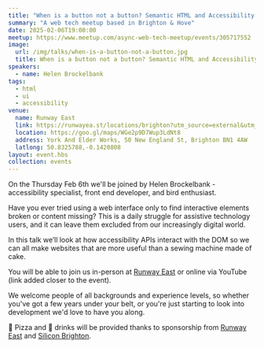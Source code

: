 ```yaml
---
title: "When is a button not a button? Semantic HTML and Accessibility APIs"
summary: "A web tech meetup based in Brighton & Hove"
date: 2025-02-06T19:00:00
meetup: https://www.meetup.com/async-web-tech-meetup/events/305717552
image:
  url: /img/talks/when-is-a-button-not-a-button.jpg
  title: When is a button not a button? Semantic HTML and Accessibility APIs
speakers:
  - name: Helen Brockelbank
tags:
  - html
  - ui
  - accessibility
venue:
  name: Runway East
  link: https://runwayea.st/locations/brighton?utm_source=external&utm_medium=event&utm_campaign=sponsorship
  location: https://goo.gl/maps/WGe2p9D7Wup3LdNt8
  address: York And Elder Works, 50 New England St, Brighton BN1 4AW
  latlong: 50.8325788,-0.1420808
layout: event.hbs
collection: events
---
```


On the Thursday Feb 6th we'll be joined by Helen Brockelbank - accessibility specialist, front end developer, and bird enthusiast.

Have you ever tried using a web interface only to find interactive elements broken or content missing? This is a daily struggle for assistive technology users, and it can leave them excluded from our increasingly digital world.

In this talk we’ll look at how accessibility APIs interact with the DOM so we can all make websites that are more useful than a sewing machine made of cake.

You will be able to join us in-person at [Runway East](https://runwayea.st/locations/brighton?utm_source=external&utm_medium=event&utm_campaign=sponsorship) or online via YouTube (link added closer to the event).

We welcome people of all backgrounds and experience levels, so whether you've got a few years under your belt, or you're just starting to look into development we'd love to have you along.

🍕 Pizza and 🍻 drinks will be provided thanks to sponsorship from [Runway East](https://runwayea.st/locations/brighton?utm_source=external&utm_medium=event&utm_campaign=sponsorship) and [Silicon Brighton](https://siliconbrighton.com/).
